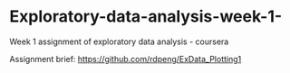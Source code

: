 # Exploratory-data-analysis-week-1-
Week 1 assignment of exploratory data analysis - coursera 

Assignment brief: https://github.com/rdpeng/ExData_Plotting1  